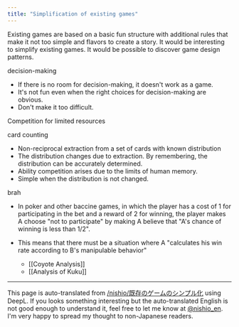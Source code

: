 ```yaml
---
title: "Simplification of existing games"
---
```


Existing games are based on a basic fun structure with additional rules that make it not too simple and flavors to create a story. It would be interesting to simplify existing games. It would be possible to discover game design patterns.

decision-making
- If there is no room for decision-making, it doesn't work as a game.
- It's not fun even when the right choices for decision-making are obvious.
- Don't make it too difficult.


Competition for limited resources

card counting
- Non-reciprocal extraction from a set of cards with known distribution
- The distribution changes due to extraction. By remembering, the distribution can be accurately determined.
- Ability competition arises due to the limits of human memory.
- Simple when the distribution is not changed.


brah
- In poker and other baccine games, in which the player has a cost of 1 for participating in the bet and a reward of 2 for winning, the player makes A choose "not to participate" by making A believe that "A's chance of winning is less than 1/2".
- This means that there must be a situation where A "calculates his win rate according to B's manipulable behavior"

    - [[Coyote Analysis]]
    - [[Analysis of Kuku]]
---
This page is auto-translated from [/nishio/既存のゲームのシンプル化](https://scrapbox.io/nishio/既存のゲームのシンプル化) using DeepL. If you looks something interesting but the auto-translated English is not good enough to understand it, feel free to let me know at [@nishio_en](https://twitter.com/nishio_en). I'm very happy to spread my thought to non-Japanese readers.